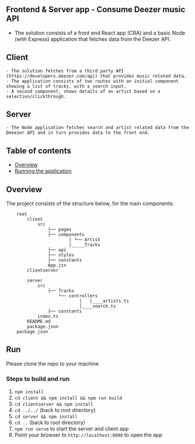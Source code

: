 ## Frontend & Server app - Consume Deezer music API

- The solution consists of a front end React app (CRA) and a basic Node (with Express) application that fetches data from the Deezer API.

## Client
    - The solution fetches from a third party API (https://developers.deezer.com/api) that provides music related data. 
    - The application consists of two routes with an initial component showing a list of tracks, with a search input.
    - A second component, shows details of an artist based on a selection/clickthrough. 
## Server
    - The Node application fetches search and artist related data from the Deeezer API and in turn provides data to the front end.

## Table of contents

  - [Overview](#overview)
  - [Running the application](#run)

## Overview

The project consists of the structure below, for the main components:

```
    root
        client
            src            
                ├── pages    
                ├── components
                        | └── Artist
                        |_____Tracks
                ├── api
                ├── styles
                ├── constants
                App.jsx
        clientserver
                
        server
            src    
                ├── Tracks
                    └── controllers
                            |   |____artists.ts
                            |____search.ts            
                ├── constants
            index.ts
        README.md
        package.json
    package.json
```

## Run

Please clone the repo to your machine

### Steps to build and run
1. `npm install` 
2. `cd client && npm install && npm run build` 
3. `cd clientserver && npm install` 
4. `cd ../../` (back to root directory) 
5. `cd server && npm install` 
6. `cd ..` (back to root directory) 
7. `npm run serve` to start the server and client app
8. Point your browser to `http://localhost:8080` to open the app